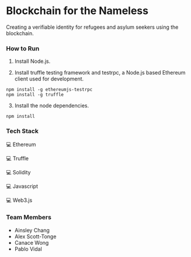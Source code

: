 # Blockchain for the Nameless
Creating a verifiable identity for refugees and asylum seekers using the blockchain.

### How to Run
1. Install Node.js.

2. Install truffle testing framework and testrpc, a Node.js based Ethereum client used for development.
```
npm install -g ethereumjs-testrpc
npm install -g truffle
```

3. Install the node dependencies.
```
npm install
```



### Tech Stack

:computer: Ethereum

:computer: Truffle

:computer: Solidity

:computer: Javascript

:computer: Web3.js


### Team Members
- Ainsley Chang
- Alex Scott-Tonge
- Canace Wong
- Pablo Vidal
